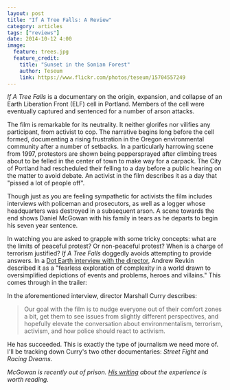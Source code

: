 ```yaml
---
layout: post
title: "If A Tree Falls: A Review"
category: articles
tags: ["reviews"]
date: 2014-10-12 4:00
image:
  feature: trees.jpg
  feature_credit:
    title: "Sunset in the Sonian Forest"
    author: Teseum
    link: https://www.flickr.com/photos/teseum/15704557249
---
```


_If A Tree Falls_ is a documentary on the origin, expansion, and collapse of an Earth Liberation Front (ELF) cell in Portland. Members of the cell were eventually captured and sentenced for a number of arson attacks.

The film is remarkable for its neutrality. It neither glorifes nor vilifies any participant, from activist to cop. The narrative begins long before the cell formed, documenting a rising frustration in the Oregon environmental community after a number of setbacks. In a particularly harrowing scene from 1997, protestors are shown being peppersprayed after climbing trees about to be felled in the center of town to make way for a carpack. The City of Portland had rescheduled their felling to a day before a public hearing on the matter to avoid debate. An activist in the film describes it as a day that "pissed a lot of people off".

Though just as you are feeling sympathetic for activists the film includes interviews with policeman and prosecutors, as well as a logger whose headquarters was destroyed in a subsequent arson. A scene towards the end shows Daniel McGowan with his family in tears as he departs to begin his seven year sentence.

In watching you are asked to grapple with some tricky concepts: what are the limits of peaceful protest? Or non-peaceful protest? When is a charge of terrorism justified? _If A Tree Falls_ doggedly avoids attempting to provide answers. In a [Dot Earth interview with the director][nytimes], Andrew Revkin described it as a "fearless exploration of complexity in a world drawn to oversimplified depictions of events and problems, heroes and villains." This comes through in the trailer:

<x-youtube href='https://www.youtube.com/v/QAGxy85R380'>
</x-youtube>

In the aforementioned interview, director Marshall Curry describes:

> Our goal with the film is to nudge everyone out of their comfort zones a bit, get them to see issues from slightly different perspectives, and hopefully elevate the conversation about environmentalism, terrorism, activism, and how police should react to activism.

He has succeeded. This is exactly the type of journalism we need more of. I'll be tracking down Curry's two other documentaries: _Street Fight_ and _Racing Dreams_.

[nytimes]: http://dotearth.blogs.nytimes.com/2011/12/13/if-a-tree-falls-can-it-win-an-oscar/

_McGowan is recently out of prison. [His writing][gowan] about the experience is worth reading._

[gowan]: http://www.huffingtonpost.com/daniel-mcgowan/tales-from-inside-the-us_b_212632.html
